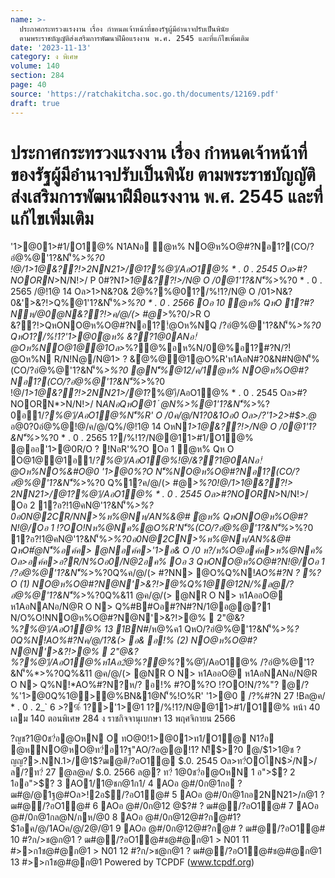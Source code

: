 ```yaml
---
name: >-
  ประกาศกระทรวงแรงงาน เรื่อง กำหนดเจ้าหน้าที่ของรัฐผู้มีอำนาจปรับเป็นพินัย
  ตามพระราชบัญญัติส่งเสริมการพัฒนาฝีมือแรงงาน พ.ศ. 2545 และที่แก้ไขเพิ่มเติม
date: '2023-11-13'
category: ง พิเศษ
volume: 140
section: 284
page: 40
source: 'https://ratchakitcha.soc.go.th/documents/12169.pdf'
draft: true
---
```


# ประกาศกระทรวงแรงงาน เรื่อง กำหนดเจ้าหน้าที่ของรัฐผู้มีอำนาจปรับเป็นพินัย ตามพระราชบัญญัติส่งเสริมการพัฒนาฝีมือแรงงาน พ.ศ. 2545 และที่แก้ไขเพิ่มเติม

'1>@01>#1/O1@% N1ANอ ํ@ห% NO@ห%O@#?Nอ1?(CO/?อํ@%@'1?&N'็%*>%?0 !@/*1>1@&??!>2NN21>/@1*?%@)ี/AอO1@% * . 0 . 2545 Oล>#?NOORN*>N/N!>/ P 0#?N*1>1@&??!>/N@ O /0@1'1?&N'็%*>%?0 * . 0 . 2565 /@!1@ 14 Oล>1>N&?0& 2ํ@%?%@01?/%!1?/N@ O /01>N&?0&'>&?!>Q%@1'1?&N'็%*>%?0 * . 0 . 2566 Oอ 10 ํ@ห% QหO 1?#?Nห/@0@N&??!>ค/@/(> #@*>%?0/>R O &??!>QหONO@ห%O@#?Nอ1?!ํ@Oห%NQ /?อํ@%@'1?&N'็%*>%?0 QหO1?/%!1?'1>@0ํ@ห% &??1@0ANอ!ํ@Oห%NO@1@@1Oล>*%?@%อห%N/0@%อ1?#?N/?!ํ@Oห%N R/N!Nํ@/N@1> ? &ํ@%@@1@O%R'ห1AอN#?0&N#N@N'็%(CO/?อํ@%@'1?&N'็%*>%?0 @N'็%@12/ค/1ํ@ห% NO@ห%O@#?Nอ1?(CO/?อํ@%@'1?&N'็%*>%?0 !@/*1>1@&??!>2NN21>/@1*?%@)ี/AอO1@% * . 0 . 2545 Oล>#?NOORN*>N/N!>/ N*ANอQหO@1 ํ @N%>%@1'1?&N'็%*>%?0อ1/*?%@)ี/AอO1@%N'็%R' O /0ค/@/N1?0&1Oอ0 Oล>/?'1>2>#$>.@* อ@0?0อํ@%@!@/ค/@/Q%/@!1@ 14 OหN*1>1@&??!>/N@ O /0@1'1?&N'็%*>%?0 * . 0 . 2565 1?/%!1?/N@@11>#1/O1@% @ออ'1>@0R/O ? !NอR'%?O Oอ 1 ํ@ห% Qห O O@1@@1อ1/*?%@)ี/AอO1@%!@/&??1@0ANอ!ํ@Oห%NO%&#O@0 '1>@0%?O N'็%NO@ห%O@#?Nอ1?(CO/?อํ@%@'1?&N'็%*>%?0 Q%1?ค/@/(> #@*>%?0!@/*1>1@&??!> 2NN21>/@1*?%@)ี/AอO1@% * . 0 . 2545 Oล>#?NOORN*>N/N!>/ Oอ 2 1?อ?!1@คN@'1?&N'็%*>%?0อ0N@2CR/NN>%ห%@Nห/AN%&@# ํ@ห% QหONO@ห%O@#?N!@/Oอ 1 !?OO!Nห%@Nค%@O%R'N'็%(CO/?อํ@%@'1?&N'็%*>%?0 1?อ?!1@คN@'1?&N'็%*>%?0อ0N@2CN>%ห%@Nห/AN%&@# QหO#ํ@N'็%อค์ค> @Nอค์ค>'1>อ& O /0 ห?/ห%O@อค์ค>ห%@Nค% Oล>อค์ค>อ?R/N%Oอ0/N@2อค% Oอ 3 QหONO@ห%O@#?N!@/Oอ 1 /?อํ@%@'1?&N'็%*>%?0Q%ค/@/(> #?NN> @O%Q%N!*AO%#?N ? %?O (1) NO@ห%O@#?N@N'>&?!>@%Q%1@@12N/%ล@/?อํ@%@'1?&N'็%*>%?0Q%&11 @ค/@/(> @NR O N> ห1AออO@ ห1AอNANอ/N@R O N> Q%#B#Oอ#?N#?N/1@อ@@?1 N/O%O!NNO@ห%O@#?N@N'>&?!>@%  2"@&?%*?%@)ี/AอO1@% 13 1BN#*/ห@%ค1 QหO/?อํ@%@'1?&N'็%*>%?0Q%N!*AO%#?Nค/@/1?&(> อ& อ!% (2) NO@ห%O@#?N@N'>&?!>@%  2"@&?%*?%@)ี/AอO1@%ห1Aอ2ํ@%?@%*?%@)ี/AอO1@% /?อํ@%@'1?&N'็%*>%?0Q%&11 @ค/@/(> @NR O N> ห1AออO@ ห1AอNANอ/N@R O N> Q%N!*AO%#?N?ห/? อ!% #?O%?O !?OO!N/?%"? @/?%'1>@0Q%1@>@%BN&1@N'็%!O%R' '1>@0  /?%#?N 27 !Bล@ค/ * . 0 . 2_` 6 *>*?%์ 1?>'1>@1 1?/%!1?/N@@11>#1/O1@% หน้า 40 เลม 140 ตอนพิเศษ 284 ง ราชกิจจานุเบกษา 13 พฤศจิกายน 2566

?ญช?1@0ช?่อ@OหN O ทO@0!1>@01>ท1/O1@ N1?่อ @หNO@หO@ท?่อ1?ฐ"AO/?อ@@!1? N!็$>?0 @/$1>1@ช ? ญญ?>.NN.1>/@1$?ฒ@#ี/?อO1@ $.0. 2545 Oล>ท?่OOไN$>่/N>/ ล/?ท?่ 27 @ล@ค/ $.0. 2566 ล@? ท?่ 1@0ช?่อ@OหN 1 อ">$? 2 1ออ">$? 3 AO1/1@ชก@1ก1/ 4 AOอ @#/0ก@1กอ ? ฒ#@/@1ฐ@#Oล>!2อ$ี/?อO1@# 5 AOอ @#/0ก@1กอ2NN21>/ก@1 ? ฒ#@ี/?อO1@# 6 AOอ @#/0ก@12 @$?# ? ฒ#@ี/?อO1@# 7 AOอ @#/0ก@1กล@N/กห/@0 8 AOอ @#/0ก@12@#?ก@#1?$1อค/@/1AOค/@/2@/@1 9 AOอ @#/0ก@12@#?ก@# ? ฒ#@ี/?อO1@# 10 #?ก/>ช@ก@1 ? ฒ#@ี/?อO1@#ช@#@ก@1 > N01 11 #>>ก1ช@#@ก@1 > N01 12 #?ก/>ช@ก@1 ? ฒ#@ี/?อO1@#ช@#@ก@1 13 #>>ก1ช@#@ก@1 Powered by TCPDF (www.tcpdf.org)
